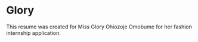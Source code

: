 # Glory
This resume was created for Miss Glory Ohiozoje Omobume for her fashion internship application.

